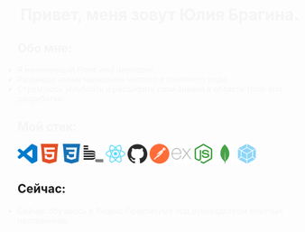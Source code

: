 <h1 align="center" style="color: #F5F5F5" >Привет, меня зовут Юлия Брагина.</h1>
<section>
  <h2 align="left" style="color: #F5F5F5">Обо мне: </h2>
  <ul align="left" style="padding: 0">
    <li style="color: #F5F5F5">Я начинающий Front-end developer.</li>
    <li style="color: #F5F5F5">Развиваю навык написания чистого и понятного кода.</li>
    <li style="color: #F5F5F5">Стремлюсь углублять и расширять свои знания в области front-end разработки.</li>
  </ul>
</section>

<section>
  <h2 align="left" style="color: #F5F5F5">Мой стек: </h2>
  <div>
    <img src="https://github.com/JuliaBragina/JuliaBragina/blob/main/img/visualstudiocode.svg" width="35" height="35" style="max-width: 100%" alt="visualstudiocode"/>
    <img src="https://github.com/JuliaBragina/JuliaBragina/blob/main/img/html5.svg" width="35" height="35" style="max-width: 100%" alt="HTML5"/>
    <img src="https://github.com/JuliaBragina/JuliaBragina/blob/main/img/css3.svg" width="35" height="35" style="max-width: 100%" alt="CSS3"/>
    <img src="https://github.com/JuliaBragina/JuliaBragina/blob/main/img/bem.svg" width="35" height="35" style="max-width: 100%" alt="bem.js"/>
    <img src="https://github.com/JuliaBragina/JuliaBragina/blob/main/img/react.svg" width="35" height="35" style="max-width: 100%" alt="React.js"/>
    <img src="https://github.com/JuliaBragina/JuliaBragina/blob/main/img/github.svg" width="35" height="35" style="max-width: 100%" alt="github"/>
    <img src="https://github.com/JuliaBragina/JuliaBragina/blob/main/img/postman.svg" width="35" height="35" style="max-width: 100%" alt="Postman"/>
    <img src="https://github.com/JuliaBragina/JuliaBragina/blob/main/img/express.svg" width="35" height="35" style="max-width: 100%" alt="express"/>
    <img src="https://github.com/JuliaBragina/JuliaBragina/blob/main/img/nodedotjs.svg" width="35" height="35" style="max-width: 100%" alt="nodejs"/>
    <img src="https://github.com/JuliaBragina/JuliaBragina/blob/main/img/mongodb.svg" width="35" height="35" style="max-width: 100%" alt="mongodb"/>
    <img src="https://github.com/JuliaBragina/JuliaBragina/blob/main/img/webpack.svg" width="35" height="35" style="max-width: 100%" alt="webpack"/>
  </div>
</section>

<section>
  <h2 align="left" >Сейчас: </h2>
  <ul align="left" style="padding: 0">
    <li style="color: #F5F5F5">Сейчас обучаюсь в Яндекс.Практикуме под руководством опытных наставников.</li>
  </ul>
</section>
